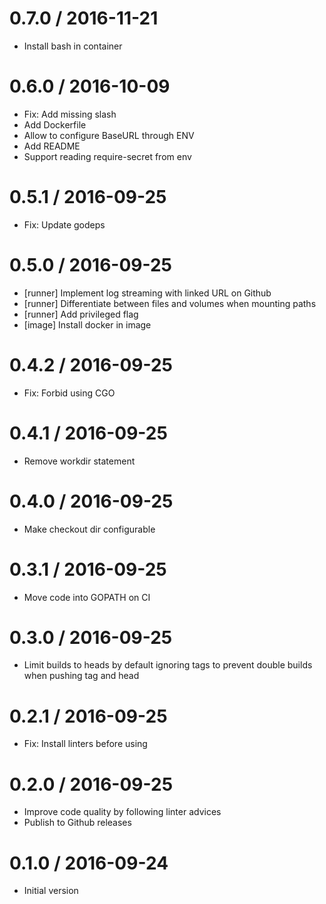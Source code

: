 # 0.7.0 / 2016-11-21

  * Install bash in container

# 0.6.0 / 2016-10-09

  * Fix: Add missing slash
  * Add Dockerfile
  * Allow to configure BaseURL through ENV
  * Add README
  * Support reading require-secret from env

# 0.5.1 / 2016-09-25

  * Fix: Update godeps

# 0.5.0 / 2016-09-25

  * [runner] Implement log streaming with linked URL on Github
  * [runner] Differentiate between files and volumes when mounting paths
  * [runner] Add privileged flag
  * [image] Install docker in image

# 0.4.2 / 2016-09-25

  * Fix: Forbid using CGO

# 0.4.1 / 2016-09-25

  * Remove workdir statement

# 0.4.0 / 2016-09-25

  * Make checkout dir configurable

# 0.3.1 / 2016-09-25

  * Move code into GOPATH on CI

# 0.3.0 / 2016-09-25

  * Limit builds to heads by default ignoring tags to prevent double builds when pushing tag and head

# 0.2.1 / 2016-09-25

  * Fix: Install linters before using

# 0.2.0 / 2016-09-25

  * Improve code quality by following linter advices
  * Publish to Github releases

# 0.1.0 / 2016-09-24

  * Initial version